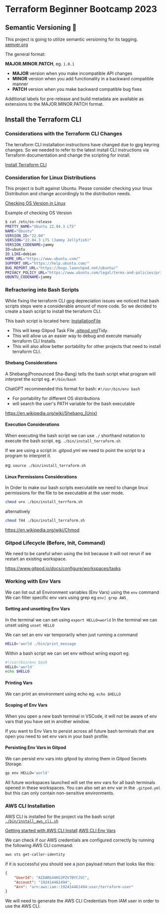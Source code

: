 # Terraform Beginner Bootcamp 2023

## Semantic Versioning :mage:

This project is going to utilize semantic versioning for its tagging.
[semver.org](https://semver.org/)

The general format:

**MAJOR.MINOR.PATCH**, eg. `1.0.1` 

- **MAJOR** version when you make incompatible API changes
- **MINOR** version when you add functionality in a backward compatible manner
- **PATCH** version when you make backward compatible bug fixes

Additional labels for pre-release and build metadata are available as extensions to the MAJOR.MINOR.PATCH format.

## Install the Terraform CLI

### Considerations with the Terraform CLI Changes
The terraform CLI installation instructions have changed due to gpg keyring changes. So we needed to refer to the latest install CLI instructions via Terraform documentation and change the scripting for install. 

[Install Terraform CLI](https://developer.hashicorp.com/terraform/tutorials/aws-get-started/install-cli)

### Consideration for Linux Distributions

This project is built against Ubuntu. Please consider checking your linux Distribution and change accordingly to the distribution needs.

[Checking OS Version in Linux](https://www.geeksforgeeks.org/how-to-check-the-os-version-in-linux/)

Example of checking OS Version

```bash
$ cat /etc/os-release
PRETTY_NAME="Ubuntu 22.04.3 LTS"
NAME="Ubuntu"
VERSION_ID="22.04"
VERSION="22.04.3 LTS (Jammy Jellyfish)"
VERSION_CODENAME=jammy
ID=ubuntu
ID_LIKE=debian
HOME_URL="https://www.ubuntu.com/"
SUPPORT_URL="https://help.ubuntu.com/"
BUG_REPORT_URL="https://bugs.launchpad.net/ubuntu/"
PRIVACY_POLICY_URL="https://www.ubuntu.com/legal/terms-and-policies/privacy-policy"
UBUNTU_CODENAME=jammy
```

### Refractoring into Bash Scripts

While fixing the terraform CLI gpg depreciation issues we noticed that bash scripts steps were a considerable amount of more code. So we decided to create a bash script to install the terraform CLI.

This bash script is located here: [InstallationFile](./bin/install_terraform.sh)

- This will keep Gitpod Task File [.gitpod.yml](.gitpod.yml)Tidy.
- This will allow us an easier way to debug and execute manually terraform CLI Installs.
- This will also allow better portability for other projects that need to install terraform CLI.

#### Shebang Considerations

A Shebang(Pronounced Sha-Bang) tells the bash script what program will interpret the script eg. `#!/bin/bash`

ChatGPT recommended this format for bash: `#!/usr/bin/env bash`

- For portability for different OS distributions
- will search the user's PATH variable for the bash executable

https://en.wikipedia.org/wiki/Shebang_(Unix)

#### Execution Considerations

When executing the bash script we can use `./` shorthand notation to execute the bash script. 
eg. `./bin/install_terraform.sh`

If we are using a script in .gitpod.yml we need to point the script to a program to interpret it. 

eg. `source ./bin/install_terraform.sh`

#### Linux Permissions Considerations

In Order to make our bash scripts executable we need to change linux permissions for the file to be executable at the user mode. 

```sh
chmod u+x ./bin/install_terrform.sh
```

alternatively 
```sh
chmod 744 ./bin/install_terraform.sh
```

https://en.wikipedia.org/wiki/Chmod

### Gitpod Lifecycle (Before, Init, Command)

We need to be careful when using the Init because it will not rerun if we restart an existing workspace.

https://www.gitpod.io/docs/configure/workspaces/tasks

### Working with Env Vars

We can list out all Environment variables (Env Vars) using the `env` command
We can filter specific env vars using grep eg `env| grep AWS_`

#### Setting and unsetting Env Vars

In the terminal we can set using `export HELLO=world`
In the terminal we can unset using `unset HELLO`

We can set an env var temporarily when just running a command 

```sh
HELLO='world ./bin/print_message
```

Within a bash script we can set env without wriing export eg.
```sh
#!/usr/bin/env bash
HELLO='world'
echo $HELLO
```

#### Printing Vars

We can print an environment using echo eg. `echo $HELLO`

#### Scoping of Env Vars

When you open a new bash terminal in VSCode, it will not be aware of env vars that you have set in another window. 

If you want to Env Vars to persist across all future bash terminals that are open you need to set env vars in your bash profile. 

#### Persisting Env Vars in Gitpod

We can persist env vars into gitpod by storing them in Gitpod Secrets Storage.

```sh
gp env HELLO='world'
```

All future workspaces launched will set the env vars for all bash terminals opened in these workspaces.
You can also set an env var in the `.gitpod.yml` but this can only contain non-sensitive environments. 

### AWS CLI Installation

AWS CLI is installed for the project via the bash script [`./bin/install_aws_cli.sh`](./bin/install_aws_cli.sh)

[Getting started with AWS CLI Install](https://docs.aws.amazon.com/cli/latest/userguide/getting-started-install.html)
[AWS CLI Env Vars](https://docs.aws.amazon.com/cli/latest/userguide/cli-configure-envvars.html)

We can check if our AWS credentials are configured correctly by running the following AWS CLI command:

```sh
aws sts get-caller-identity
```

if it is successful you should see a json payload return that looks like this:

```json
{
    "UserId": "AIDARG44KG3PZV7BYCJVC",
    "Account": "192414461494",
    "Arn": "arn:aws:iam::192414461494:user/terraform-user"
}
```

We will need to generate the AWS CLI Credentials from IAM user in order to use the AWS CLI.